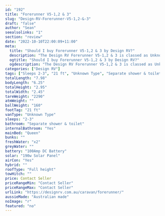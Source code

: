 ```yaml
---
id: "192"
title: "Forerunner V5-1,2 & 3"
slug: "Design-RV-Forerunner-V5-1,2-&-3"
draft: "false"
author: "Sean"
seealsolinks: "1"
section: "review"
date: "2022-10-10T22:00:09+11:00"
meta:
  title: "Should I buy Forerunner V5-1,2 & 3 by Design RV?"
  description: "The Design RV Forerunner V5-1,2 & 3 is classed as Unknown Type, and sleeps 2-3 people. It is Australian made and comes in at 21 ft. It generally has Separate shower & toilet."
  ogtitle: "Should I buy Forerunner V5-1,2 & 3 by Design RV?"
  ogdescription: "The Design RV Forerunner V5-1,2 & 3 is classed as Unknown Type, and sleeps 2-3 people. It is Australian made and comes in at 21 ft. It generally has Separate shower & toilet."
categories: ["Design RV"]
tags: ["Sleeps 2-3", "21 ft", "Unknown Type", "Separate shower & toilet", "Full height", "Price Unknown", "Australian made"]
totalLength: "7.98"
bodyLength: "6.25"
totalHeight: "2.95"
totalWidth: "2.45"
tareWeight: "2290"
atmWeight: ""
ballWeight: "160"
footTag: "21 ft"
vanType: "Unknown Type"
sleeps: "2-3"
bathroom: "Separate shower & toilet"
internalBathroom: "Yes"
mainBed: "Queen"
bunks: ""
freshWater: "x2"
greyWater: ""
battery: "100Amp DC Battery"
solar: "190w Solar Panel"
airCon: "Yes"
hybrid: ""
roofType: "Full height"
towHitch: ""
price: Contact Seller
priceRangeMin: "Contact Seller"
priceRangeMax: "Contact Seller"
urlLink: "https://designrv.com.au/caravan/forerunner/"
aussieMade: "Australian made"
noImage: "r"
featured: "no"
---
```

